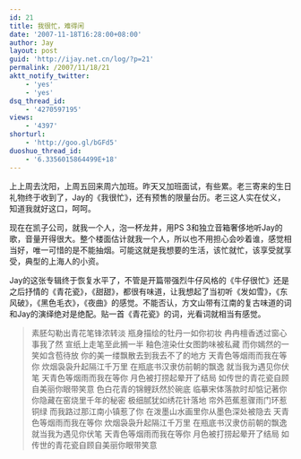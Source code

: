 ```yaml
---
id: 21
title: 我很忙，难得闲
date: '2007-11-18T16:28:00+08:00'
author: Jay
layout: post
guid: 'http://ijay.net.cn/log/?p=21'
permalink: /2007/11/18/21
aktt_notify_twitter:
    - 'yes'
    - 'yes'
dsq_thread_id:
    - '4270597195'
views:
    - '4397'
shorturl:
    - 'http://goo.gl/bGFd5'
duoshuo_thread_id:
    - '6.3356015864499E+18'
---
```


上上周去沈阳，上周五回来周六加班。昨天又加班面试，有些累。老三寄来的生日礼物终于收到了，Jay的《我很忙》，还有预售的限量台历。老三这人实在仗义，知道我就好这口，呵呵。

现在在凯子公司，就我一个人，泡一杯龙井，用PS 3和独立音箱奢侈地听Jay的歌，音量开得很大。整个楼面估计就我一个人，所以也不用担心会吵着谁，感觉相当好，唯一可惜的是不能抽烟。可能这就是我想要的生活，该忙就忙，该享受就享受，典型的上海人的小资。

Jay的这张专辑终于恢复水平了，不管是开篇带强烈牛仔风格的《牛仔很忙》还是之后抒情的《青花瓷》，《甜甜》，都很有味道，让我想起了当初听《发如雪》，《东风破》，《黑色毛衣》，《夜曲》的感觉。不能否认，方文山带有江南的复古味道的词和Jay的演绎绝对是绝配。贴一首《青花瓷》的词，光看词就相当有感觉。
<blockquote>素胚勾勒出青花笔锋浓转淡
瓶身描绘的牡丹一如你初妆
冉冉檀香透过窗心事我了然
宣纸上走笔至此搁一半
釉色渲染仕女图韵味被私藏
而你嫣然的一笑如含苞待放
你的美一缕飘散去到我去不了的地方
天青色等烟雨而我在等你
炊烟袅袅升起隔江千万里
在瓶底书汉隶仿前朝的飘逸
就当我为遇见你伏笔
天青色等烟雨而我在等你
月色被打捞起晕开了结局
如传世的青花瓷自顾自美丽你眼带笑意
色白花青的锦鲤跃然於碗底
临摹宋体落款时却惦记著你
你隐藏在窑烧里千年的秘密
极细腻犹如绣花针落地
帘外芭蕉惹骤雨门环惹铜绿
而我路过那江南小镇惹了你
在泼墨山水画里你从墨色深处被隐去
天青色等烟雨而我在等你
炊烟袅袅升起隔江千万里
在瓶底书汉隶仿前朝的飘逸
就当我为遇见你伏笔
天青色等烟雨而我在等你
月色被打捞起晕开了结局
如传世的青花瓷自顾自美丽你眼带笑意</blockquote>